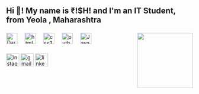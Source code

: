 <h2>Hi 👋! My name is ₹!$H! and I'm an IT Student, from Yeola , Maharashtra</h2>

###

###

<img align="right" height="150" src="https://imgs.search.brave.com/ttkaDCaH0IbLY99Dcq7jdfWm2F9Nw3MNHc4fCeN9F8M/rs:fit:860:0:0/g:ce/aHR0cHM6Ly9naWZk/Yi5jb20vaW1hZ2Vz/L2hpZ2gvYW5pbWUt/Ym95LWlkay1zZW55/dXUtZmZ4eXQ1ajBw/ZzBncjRqOS5naWY.gif" />

###

<div align="left">
  <img src="https://imgs.search.brave.com/yo-oXf0wRJBGOC8tadGB-arOIEeryon8RW4CyWy2nM4/rs:fit:860:0:0/g:ce/aHR0cHM6Ly93d3cu/bG9nby53aW5lL2Ev/bG9nby9EYXJ0Xyhw/cm9ncmFtbWluZ19s/YW5ndWFnZSkvRGFy/dF8ocHJvZ3JhbW1p/bmdfbGFuZ3VhZ2Up/LUxvZ28ud2luZS5z/dmc.svg" height="30" alt="Dart"  />
  <img width="12" />
  <img src="https://cdn.jsdelivr.net/gh/devicons/devicon/icons/html5/html5-original.svg" height="30" alt="html5"  />
  <img width="12" />
  <img src="https://cdn.jsdelivr.net/gh/devicons/devicon/icons/css3/css3-original.svg" height="30" alt="css3"  />
  <img width="12" />
  <img src="https://cdn.jsdelivr.net/gh/devicons/devicon/icons/python/python-original.svg" height="30" alt="python"  />
  <img width="12" />
  <img src="https://imgs.search.brave.com/oZSRmG5qkanEOt0b7iMcOx0_3_RBR_djEhoWSJvnJXA/rs:fit:860:0:0/g:ce/aHR0cHM6Ly9jZG4u/d29ybGR2ZWN0b3Js/b2dvLmNvbS9sb2dv/cy9qYXZhLnN2Zw.svg" height="30" alt="Java"  />
</div>

###

<div align="left">
  <img src="https://img.shields.io/static/v1?message=Instagram&logo=instagram&label=&color=E4405F&logoColor=white&labelColor=&style=for-the-badge" height="35" alt="instagram logo"  />
    <img src="https://img.shields.io/static/v1?message=Gmail&logo=gmail&label=&color=D14836&logoColor=white&labelColor=&style=for-the-badge" height="35" alt="gmail logo"  />
  <img src="https://img.shields.io/static/v1?message=LinkedIn&logo=linkedin&label=&color=0077B5&logoColor=white&labelColor=&style=for-the-badge" height="35" alt="linkedin logo"  />
</div>

###

<br clear="both">

###
